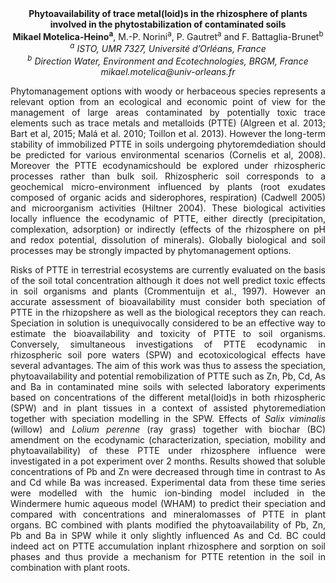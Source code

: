 <center><strong>Phytoavailability of trace metal(loid)s in the rhizosphere of plants
involved in the phytostabilization of contaminated soils</strong>

<center><strong>Mikael Motelica-Heino<sup>a</sup></strong>, M.-P. Norini<sup>a</sup>, P. Gautret<sup>a</sup> and F.
Battaglia-Brunet<sup>b</sup>

<center><i><sup>a</sup> ISTO, UMR 7327, Université d’Orléans, France</i>

<center><i><sup>b</sup> Direction Water, Environment and Ecotechnologies, BRGM, France</i>

<center><i>mikael.motelica@univ-orleans.fr</i>

<p style="text-align:justify">Phytomanagement options with woody or herbaceous species represents a
relevant option from an ecological and economic point of view for the
management of large areas contaminated by potentially toxic trace
elements such as trace metals and metalloids (PTTE) (Algreen et al.
2013; Bart et al, 2015; Malá et al. 2010; Toillon et al. 2013). However
the long-term stability of immobilized PTTE in soils undergoing
phytoremdediation should be predicted for various environmental
scenarios (Cornelis et al, 2008). Moreover the PTTE ecodynamicshould be
explored under rhizospheric processes rather than bulk soil.
Rhizospheric soil corresponds to a geochemical micro-environment
influenced by plants (root exudates composed of organic acids and
siderophores, respiration) (Cadwell 2005) and microorganism activities
(Hiltner 2004). These biological activities locally influence the
ecodynamic of PTTE, either directly (precipitation, complexation,
adsorption) or indirectly (effects of the rhizosphere on pH and redox
potential, dissolution of minerals). Globally biological and soil
processes may be strongly impacted by phytomanagement options.

<p style="text-align:justify">Risks of PTTE in terrestrial ecosystems are currently evaluated on the
basis of the soil total concentration although it does not well predict
toxic effects in soil organisms and plants (Crommentuijn et al., 1997).
However an accurate assessment of bioavailability must consider both
speciation of PTTE in the rhizopshere as well as the biological
receptors they can reach. Speciation in solution is unequivocally
considered to be an effective way to estimate the bioavailability and
toxicity of PTTE to soil organisms. Conversely, simultaneous
investigations of PTTE ecodynamic in rhizospheric soil pore waters (SPW)
and ecotoxicological effects have several advantages. The aim of this
work was thus to assess the speciation, phytoavailability and potential
remobilization of PTTE such as Zn, Pb, Cd, As and Ba in contaminated
mine soils with selected laboratory experiments based on concentrations
of the different metal(loid)s in both rhizospheric (SPW) and in plant
tissues in a context of assisted phytoremediation together with
speciation modelling in the SPW. Effects of <i>Salix viminalis</i> (willow)
and <i>Lolium perenne</i> (ray grass) together with biochar (BC) amendment on
the ecodynamic (characterization, speciation, mobility and
phytoavailability) of these PTTE under rhizosphere influence were
investigated in a pot experiment over 2 months. Results showed that
soluble concentrations of Pb and Zn were decreased through time in
contrast to As and Cd while Ba was increased. Experimental data from
these time series were modelled with the humic ion-binding model
included in the Windermere humic aqueous model (WHAM) to predict their
speciation and compared with concentrations and mineralomasses of PTTE
in plant organs. BC combined with plants modified the phytoavailability
of Pb, Zn, Pb and Ba in SPW while it only slightly influenced As and Cd.
BC could indeed act on PTTE accumulation inplant rhizosphere and
sorption on soil phases and thus provide a mechanism for PTTE retention
in the soil in combination with plant roots.
